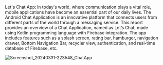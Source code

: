 Let's Chat App:
In today's world, where communication plays a vital role, mobile applications have become an essential part of our daily lives. The Android Chat Application is an innovative platform that connects users from different parts of the world through a messaging service. This report provides an overview of a Chat Application, named as Let’s Chat, made using Kotlin programming language with Firebase integration. The app includes features such as a splash screen, rating bar, hamburger, navigation drawer, Bottom Navigation Bar, recycler view, authentication, and real-time database of Firebase, etc.

![Screenshot_20240331-223548_ChatApp](https://github.com/sanjnaofficial/Lets-Chat/assets/91655490/d12ef800-c1b8-41c9-91aa-20e9ed6c51a3)
